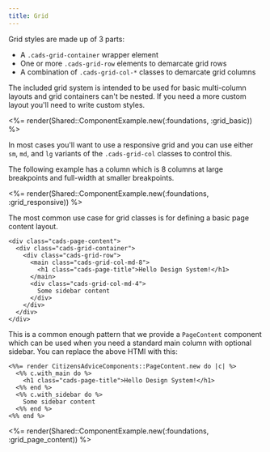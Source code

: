 ```yaml
---
title: Grid
---
```


Grid styles are made up of 3 parts:

- A `.cads-grid-container` wrapper element
- One or more `.cads-grid-row` elements to demarcate grid rows
- A combination of `.cads-grid-col-*` classes to demarcate grid columns

The included grid system is intended to be used for basic multi-column layouts and grid containers can't be nested. If you need a more custom layout you'll need to write custom styles.

<%= render(Shared::ComponentExample.new(:foundations, :grid_basic)) %>

In most cases you'll want to use a responsive grid and you can use either `sm`, `md`, and `lg` variants of the `.cads-grid-col` classes to control this.

The following example has a column which is 8 columns at large breakpoints and full-width at smaller breakpoints.

<%= render(Shared::ComponentExample.new(:foundations, :grid_responsive)) %>

The most common use case for grid classes is for defining a basic page content layout.

```erb
<div class="cads-page-content">
  <div class="cads-grid-container">
    <div class="cads-grid-row">
      <main class="cads-grid-col-md-8">
        <h1 class="cads-page-title">Hello Design System!</h1>
      </main>
      <div class="cads-grid-col-md-4">
        Some sidebar content
      </div>
    </div>
  </div>
</div>
```

This is a common enough pattern that we provide a `PageContent` component which can be used when you need a standard main column with optional sidebar. You can replace the above HTMl with this:

```erb
<%%= render CitizensAdviceComponents::PageContent.new do |c| %>
  <%% c.with_main do %>
    <h1 class="cads-page-title">Hello Design System!</h1>
  <%% end %>
  <%% c.with_sidebar do %>
    Some sidebar content
  <%% end %>
<%% end %>
```

<%= render(Shared::ComponentExample.new(:foundations, :grid_page_content)) %>
